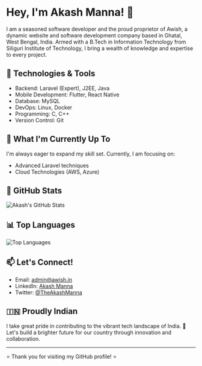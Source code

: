 # Hey, I'm Akash Manna! 👋

I am a seasoned software developer and the proud proprietor of Awish, a dynamic website and software development company based in Ghatal, West Bengal, India. Armed with a B.Tech in Information Technology from Siliguri Institute of Technology, I bring a wealth of knowledge and expertise to every project.

## 🔧 Technologies & Tools

- Backend: Laravel (Expert), J2EE, Java
- Mobile Development: Flutter, React Native
- Database: MySQL
- DevOps: Linux, Docker
- Programming: C, C++
- Version Control: Git

## 🚀 What I'm Currently Up To

I'm always eager to expand my skill set. Currently, I am focusing on:

- Advanced Laravel techniques
- Cloud Technologies (AWS, Azure)

## 🌟 GitHub Stats

![Akash's GitHub Stats](https://github-readme-stats.vercel.app/api?username=Akash-Manna&show_icons=true&theme=radical)

## 📊 Top Languages

![Top Languages](https://github-readme-stats.vercel.app/api/top-langs/?username=Akash-Manna&layout=compact)

## 📫 Let's Connect!

- Email: [admin@awish.in](mailto:admin@awish.in)
- LinkedIn: [Akash Manna](https://www.linkedin.com/in/akash-manna/)
- Twitter: [@TheAkashManna](https://twitter.com/TheAkashManna)

## 🇮🇳 Proudly Indian

I take great pride in contributing to the vibrant tech landscape of India. 🚀 Let's build a brighter future for our country through innovation and collaboration.

---

⭐️ Thank you for visiting my GitHub profile! ⭐️
